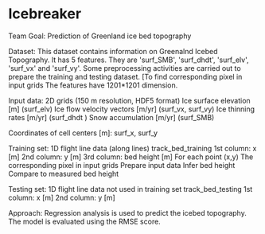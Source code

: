 # Icebreaker
Team Goal: Prediction of  Greenland ice bed topography 

Dataset: This dataset contains information on Greenalnd Icebed Topography. It has 5 features. They are 'surf_SMB', 'surf_dhdt', 
'surf_elv', 'surf_vx' and 'surf_vy'. Some preprocessing activities are carried out 
to prepare the training and testing dataset. [To find corresponding pixel in input grids  The features have 1201*1201 dimension. 



Input data: 2D grids (150 m resolution, HDF5 format)
Ice surface elevation [m] (surf_elv)
Ice flow velocity vectors [m/yr] (surf_vx, surf_vy)
Ice thinning rates [m/yr] (surf_dhdt )
Snow accumulation [m/yr] (surf_SMB)

Coordinates of cell centers [m]: surf_x, surf_y

Training set: 1D flight line data (along lines)
track_bed_training
1st column: x [m]
2nd column: y [m]
3rd column: bed height [m]
For each point (x,y)
The corresponding pixel in input grids 
Prepare input data
Infer bed height
Compare to measured bed height

Testing set: 1D flight line data not used in training set
track_bed_testing
1st column: x [m]
2nd column: y [m]



Approach: Regression analysis is used to predict the icebed topography.  The model is evaluated using the RMSE score.



